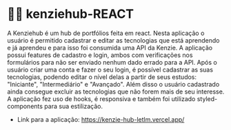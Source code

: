 # :technologist: kenziehub-REACT

A Kenziehub é um hub de portfólios feita em react. Nesta aplicação o usuário é permitido cadastrar e editar as tecnologias que está aprendendo e já aprendeu e para isso foi consumida uma API da Kenzie. A aplicação possui features de cadastro e login, ambos com verificações nos formulários para não ser enviado nenhum dado errado para a API. Após o usuário criar uma conta e fazer o seu login, é possível cadastrar as suas tecnologias, podendo editar o nível delas a partir de seus estudos: "Iniciante", "Intermediário" e "Avançado". Além disso o usuário cadastrado ainda consegue excluir as tecnologias que não forem mais de seu interesse. A aplicação fez uso de hooks, é responsiva e também foi utilizado styled-components para sua estilização.

- Link para a aplicação: https://kenzie-hub-letlm.vercel.app/

